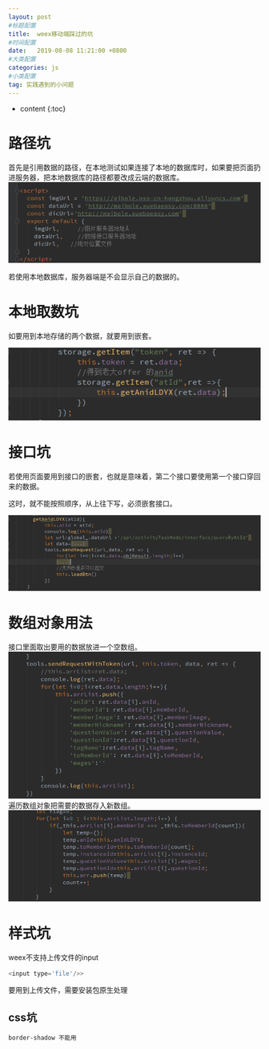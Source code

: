 ```yaml
---
layout: post
#标题配置
title:  weex移动端踩过的坑
#时间配置
date:   2019-08-08 11:21:00 +0800
#大类配置
categories: js
#小类配置
tag: 实践遇到的小问题
---
```


* content
{:toc}

路径坑
====================

首先是引用数据的路径，在本地测试如果连接了本地的数据库时，如果要把页面扔进服务器，把本地数据库的路径都要改成云端的数据库。
![vue](../images/vue坑1.png)

若使用本地数据库，服务器端是不会显示自己的数据的。

本地取数坑
=================
如要用到本地存储的两个数据，就要用到嵌套。

![vue](../images/vue坑2.png)

接口坑
====================
若使用页面要用到接口的嵌套，也就是意味着，第二个接口要使用第一个接口穿回来的数据。

这时，就不能按照顺序，从上往下写，必须嵌套接口。

![vue](../images/vue坑3.png)

数组对象用法
===============
接口里面取出要用的数据放进一个空数组。
![vue](../images/vue坑4.png)
遍历数组对象把需要的数据存入新数组。
![vue](../images/vue坑5.png)

样式坑
====================
weex不支持上传文件的input

```js
<input type='file'/>>
```
要用到上传文件，需要安装包原生处理

css坑
--------------
```css
border-shadow 不能用
```

